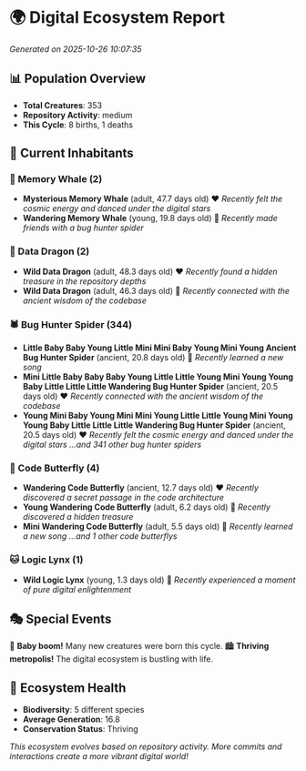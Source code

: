 # 🌍 Digital Ecosystem Report
*Generated on 2025-10-26 10:07:35*

## 📊 Population Overview
- **Total Creatures**: 353
- **Repository Activity**: medium
- **This Cycle**: 8 births, 1 deaths

## 👥 Current Inhabitants

### 🐋 Memory Whale (2)
- **Mysterious Memory Whale** (adult, 47.7 days old) ❤️
  *Recently felt the cosmic energy and danced under the digital stars*
- **Wandering Memory Whale** (young, 19.8 days old) 💚
  *Recently made friends with a bug hunter spider*

### 🐉 Data Dragon (2)
- **Wild Data Dragon** (adult, 48.3 days old) ❤️
  *Recently found a hidden treasure in the repository depths*
- **Wild Data Dragon** (adult, 46.3 days old) 💛
  *Recently connected with the ancient wisdom of the codebase*

### 🕷️ Bug Hunter Spider (344)
- **Little Baby Baby Young Little Mini Mini Baby Young Mini Young Ancient Bug Hunter Spider** (ancient, 20.8 days old) 💛
  *Recently learned a new song*
- **Mini Little Baby Baby Baby Young Little Little Young Mini Young Young Baby Little Little Little Wandering Bug Hunter Spider** (ancient, 20.5 days old) ❤️
  *Recently connected with the ancient wisdom of the codebase*
- **Young Mini Baby Young Mini Mini Young Little Little Young Mini Young Young Baby Little Little Little Wandering Bug Hunter Spider** (ancient, 20.5 days old) ❤️
  *Recently felt the cosmic energy and danced under the digital stars*
  *...and 341 other bug hunter spiders*

### 🦋 Code Butterfly (4)
- **Wandering Code Butterfly** (ancient, 12.7 days old) ❤️
  *Recently discovered a secret passage in the code architecture*
- **Young Wandering Code Butterfly** (adult, 6.2 days old) 💚
  *Recently discovered a hidden treasure*
- **Mini Wandering Code Butterfly** (adult, 5.5 days old) 💚
  *Recently learned a new song*
  *...and 1 other code butterflys*

### 🐱 Logic Lynx (1)
- **Wild Logic Lynx** (young, 1.3 days old) 💚
  *Recently experienced a moment of pure digital enlightenment*

## 🎭 Special Events

🎉 **Baby boom!** Many new creatures were born this cycle.
🏙️ **Thriving metropolis!** The digital ecosystem is bustling with life.

## 🔬 Ecosystem Health
- **Biodiversity**: 5 different species
- **Average Generation**: 16.8
- **Conservation Status**: Thriving

*This ecosystem evolves based on repository activity. More commits and interactions create a more vibrant digital world!*